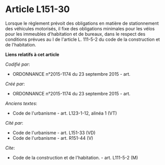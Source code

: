 # Article L151-30

Lorsque le règlement prévoit des obligations en matière de stationnement des véhicules motorisés, il fixe des obligations
minimales pour les vélos pour les immeubles d'habitation et de bureaux, dans le respect des conditions prévues au I de
l'article L. 111-5-2 du code de la construction et de l'habitation.

**Liens relatifs à cet article**

_Codifié par_:

  - ORDONNANCE n°2015-1174 du 23 septembre 2015 - art.

_Créé par_:

  - ORDONNANCE n°2015-1174 du 23 septembre 2015 - art.

_Anciens textes_:

  - Code de l'urbanisme - art. L123-1-12, alinéa 1 (VT)

_Cité par_:

  - Code de l'urbanisme - art. L151-33 (VD)
  - Code de l'urbanisme - art. R151-44 (V)

_Cite_:

  - Code de la construction et de l'habitation. - art. L111-5-2 (M)
